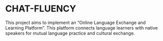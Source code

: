 # CHAT-FLUENCY
This project aims to implement an “Online Language Exchange and Learning Platform”. This platform connects language learners with native speakers for mutual language practice and cultural exchange.
